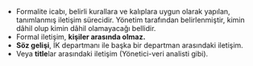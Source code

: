 - Formalite icabı, belirli kurallara ve kalıplara uygun olarak yapılan, tanımlanmış iletişim sürecidir. Yönetim tarafından belirlenmiştir, kimin dâhil olup kimin dâhil olamayacağı bellidir.
- Formal iletişim, **kişiler arasında olmaz.**
- **Söz gelişi**, İK departmanı ile başka bir departman arasındaki iletişim.
- Veya **title**lar arasındaki iletişim (Yönetici-veri analisti gibi).